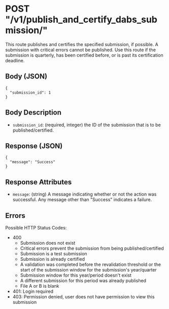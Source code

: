 # POST "/v1/publish\_and\_certify\_dabs\_submission/"
This route publishes and certifies the specified submission, if possible. A submission with critical errors cannot be published. Use this route if the submission is quarterly, has been certified before, or is past its certification deadline.

## Body (JSON)

```
{
  "submission_id": 1
}
```

## Body Description
- `submission_id`: (required, integer) the ID of the submission that is to be published/certified.

## Response (JSON)

```
{
  "message": "Success"
}
```

## Response Attributes
- `message`: (string) A message indicating whether or not the action was successful. Any message other than "Success" indicates a failure.

## Errors
Possible HTTP Status Codes:

- 400
  - Submission does not exist
  - Critical errors prevent the submission from being published/certified
  - Submission is a test submission
  - Submission is already certified
  - A validation was completed before the revalidation threshold or the start of the submission window for the submission's year/quarter
  - Submission window for this year/period doesn't exist
  - A different submission for this period was already published
  - File A or B is blank
- 401: Login required
- 403: Permission denied, user does not have permission to view this submission
